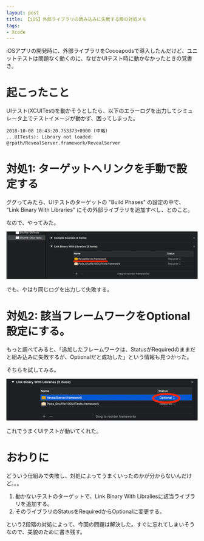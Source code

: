 ```yaml
---
layout: post
title: 【iOS】外部ライブラリの読み込みに失敗する際の対処メモ
tags:
- Xcode
---
```


iOSアプリの開発時に、外部ライブラリをCocoapodsで導入したんだけど、ユニットテストは問題なく動くのに、なぜかUIテスト時に動かなかったときの覚書き。

# 起こったこと

UIテスト(XCUITest)を動かそうとしたら、以下のエラーログを出力してシミュレータ上でテストイメージが動かず、困ってしまった。

```
2018-10-08 18:43:20.753373+0900 (中略)
...UITests): Library not loaded: @rpath/RevealServer.framework/RevealServer
```

# 対処1: ターゲットへリンクを手動で設定する

ググってみたら、UIテストのターゲットの "Build Phases" の設定の中で、 "Link Binary With Libraries” にその外部ライブラリを追加すべし、とのこと。

なので、やってみた。

![フレームワークをLink Binary設定に追加](/images/AddRevealFWtoXcode_lined.png)

でも、やはり同じログを出力して失敗する。

# 対処2: 該当フレームワークをOptional設定にする。

もっと調べてみると、「追加したフレームワークは、StatusがRequiredのままだと組み込みに失敗するが、Optionalだと成功した」という情報も見つかった。

そちらを試してみる。

![フレームワーク設定をOptionalに変更](/images/SetFWasOptional.png)

これでうまくUIテストが動いてくれた。

# おわりに

どういう仕組みで失敗し、対処によってうまくいったのかが分からないんだけど。。。

1. 動かないテストのターゲットで、Link Binary With Libraliesに該当ライブラリを追加する。
2. そのライブラリのStatusをRequiredからOptionalに変更する。

という2段階の対処によって、今回の問題は解決した。すぐに忘れてしまいそうなので、美貌のために書き残す。

